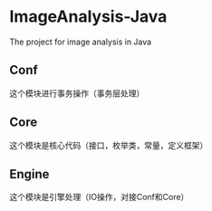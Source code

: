 # ImageAnalysis-Java
The project for image analysis in Java

## Conf
这个模块进行事务操作（事务层处理）

## Core
这个模块是核心代码（接口，枚举类，常量，定义框架）

## Engine
这个模块是引擎处理（IO操作，对接Conf和Core）
